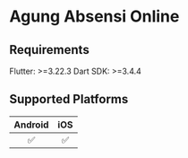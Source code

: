 # Agung Absensi Online

## Requirements

Flutter: >=3.22.3
Dart SDK: >=3.4.4

## Supported Platforms

| Android | iOS |
| :-----: | :-: |
|   ✅    | ✅  |

